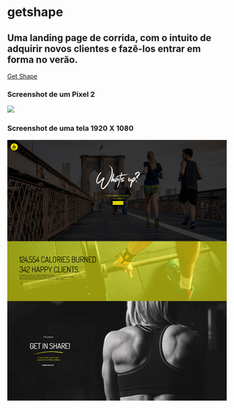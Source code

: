 # getshape

## Uma landing page de corrida, com o intuito de adquirir novos clientes e fazê-los entrar em forma no verão.

[Get Shape](https://joaoquinto.github.io/getshape/)

### Screenshot de um Pixel 2

<img src="./screenshots/mobile.png" width="300" heigth="300px">

### Screenshot de uma tela 1920 X 1080

<img src="./screenshots/desktop.png" width="1920" heigth="1080px">
